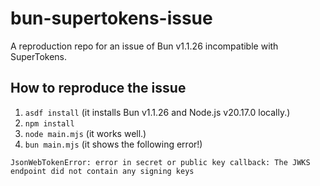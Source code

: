 # bun-supertokens-issue

A reproduction repo for an issue of Bun v1.1.26 incompatible with SuperTokens.

## How to reproduce the issue
1. `asdf install` (it installs Bun v1.1.26 and Node.js v20.17.0 locally.)
2. `npm install`
3. `node main.mjs` (it works well.)
4. `bun main.mjs` (it shows the following error!)

```
JsonWebTokenError: error in secret or public key callback: The JWKS endpoint did not contain any signing keys
```